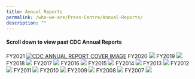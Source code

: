 ```yaml
---
title: Annual Reports
permalink: /who-we-are/Press-Centre/Annual-Reports/
description: ""
---
```

#### Scroll down to view past CDC Annual Reports

FY2021
[![CDC ANNUAL REPORT COVER IMAGE](/images/CDC%20AR%202021.png)](https://go.gov.sg/cdcar-2021)
FY2020
[![](/images/CDCAnnualReportFY20.png)](https://go.gov.sg/cdcar-2020)
FY2019
[![](/images/cdc-fy2019.png)](https://go.gov.sg/cdcar-2019)
FY2018
[![](/images/fy2018.png)](https://go.gov.sg/cdcar-2018)
FY2017
[![](/images/fy2017.jpg)](https://go.gov.sg/cdcar-2017)
FY2016
[![](/images/fy2016.jpg)](https://go.gov.sg/cdcar-2016)
FY2015
[![](/images/fy2015.jpg)](https://go.gov.sg/cdcar-2015)
FY2014
[![](/images/fy2014.jpg)](https://go.gov.sg/cdcar-2014)
FY2013
[![](/images/fy2013.jpg)](https://go.gov.sg/cdcar-2013)
FY2012
[![](/images/fy2012.jpg)](https://go.gov.sg/cdcar-2012)
FY2011
[![](/images/fy2011.jpg)](https://go.gov.sg/cdcar-2011)
FY2010
[![](/images/fy2010.jpg)](https://go.gov.sg/cdcar-2010)
FY2009
[![](/images/fy2009.jpg)](https://go.gov.sg/cdcar-2009)
FY2008
[![](/images/fy2008.jpg)](https://go.gov.sg/cdcar-2008)
FY2007
[![](/images/fy2007.jpg)](https://go.gov.sg/cdcar-2007)